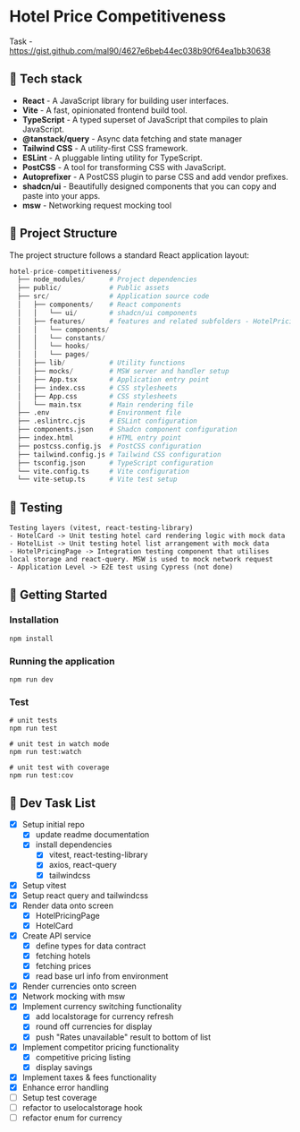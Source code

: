 # Hotel Price Competitiveness

Task - https://gist.github.com/mal90/4627e6beb44ec038b90f64ea1bb30638

## 🎉 Tech stack

- **React** - A JavaScript library for building user interfaces.
- **Vite** - A fast, opinionated frontend build tool.
- **TypeScript** - A typed superset of JavaScript that compiles to plain JavaScript.
- **@tanstack/query** - Async data fetching and state manager
- **Tailwind CSS** - A utility-first CSS framework.
- **ESLint** - A pluggable linting utility for TypeScript.
- **PostCSS** - A tool for transforming CSS with JavaScript.
- **Autoprefixer** - A PostCSS plugin to parse CSS and add vendor prefixes.
- **shadcn/ui** - Beautifully designed components that you can copy and paste into your apps.
- **msw** - Networking request mocking tool

## 📂 Project Structure

The project structure follows a standard React application layout:

```python
hotel-price-competitiveness/
  ├── node_modules/      # Project dependencies
  ├── public/            # Public assets
  ├── src/               # Application source code
  │   ├── components/    # React components
  │   │   └── ui/        # shadcn/ui components
  │   ├── features/      # features and related subfolders - HotelPricing
  │   │   └── components/
  │   │   └── constants/
  │   │   └── hooks/
  │   │   └── pages/
  │   ├── lib/           # Utility functions
  │   ├── mocks/         # MSW server and handler setup
  │   ├── App.tsx        # Application entry point
  │   ├── index.css      # CSS stylesheets
  │   ├── App.css        # CSS stylesheets
  │   └── main.tsx       # Main rendering file
  ├── .env               # Environment file
  ├── .eslintrc.cjs      # ESLint configuration
  ├── components.json    # Shadcn component configuration
  ├── index.html         # HTML entry point
  ├── postcss.config.js  # PostCSS configuration
  ├── tailwind.config.js # Tailwind CSS configuration
  ├── tsconfig.json      # TypeScript configuration
  └── vite.config.ts     # Vite configuration
  └── vite-setup.ts      # Vite test setup
```

## 🧪 Testing

```
Testing layers (vitest, react-testing-library)
- HotelCard -> Unit testing hotel card rendering logic with mock data
- HotelList -> Unit testing hotel list arrangement with mock data
- HotelPricingPage -> Integration testing component that utilises local storage and react-query. MSW is used to mock network request
- Application Level -> E2E test using Cypress (not done)
```

## 🚀 Getting Started

### Installation

```shell
npm install
```

### Running the application

```shell
npm run dev
```

### Test

```shell
# unit tests
npm run test

# unit test in watch mode
npm run test:watch

# unit test with coverage
npm run test:cov
```

## 📜 Dev Task List

- [x] Setup initial repo
  - [x] update readme documentation
  - [x] install dependencies
    - [x] vitest, react-testing-library
    - [x] axios, react-query
    - [x] tailwindcss
- [x] Setup vitest
- [x] Setup react query and tailwindcss
- [x] Render data onto screen
  - [x] HotelPricingPage
  - [x] HotelCard
- [x] Create API service
  - [x] define types for data contract
  - [x] fetching hotels
  - [x] fetching prices
  - [x] read base url info from environment
- [x] Render currencies onto screen
- [x] Network mocking with msw
- [x] Implement currency switching functionality
  - [x] add localstorage for currency refresh
  - [x] round off currencies for display
  - [x] push "Rates unavailable" result to bottom of list
- [x] Implement competitor pricing functionality
  - [x] competitive pricing listing
  - [x] display savings
- [x] Implement taxes & fees functionality
- [x] Enhance error handling
- [ ] Setup test coverage
- [ ] refactor to uselocalstorage hook
- [ ] refactor enum for currency
